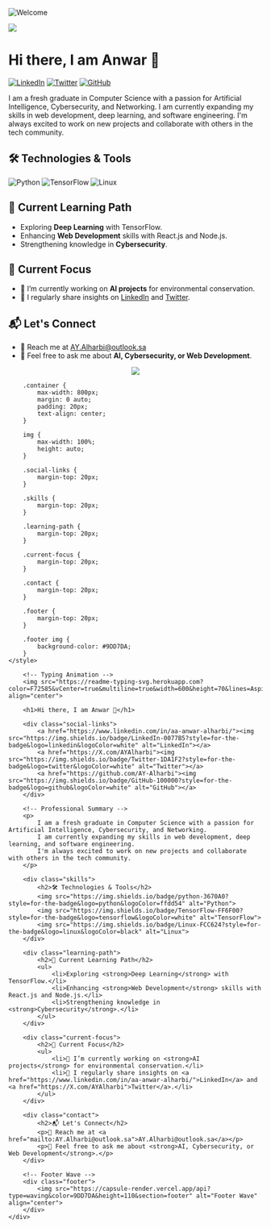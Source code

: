 <!-- Welcome Banner -->
![Welcome](https://raw.githubusercontent.com/AnwarAlharbi/AnwarAlharbi/main/header.gif)

<!-- Typing Animation -->
<img src="https://readme-typing-svg.herokuapp.com?color=F72585&vCenter=true&multiline=true&width=600&height=70&lines=Aspiring+AI+Expert+%7C+Cybersecurity+Enthusiast;Always+Learning+%7C+Forever+Curious+%7C+Driven+By+Innovation" align="center" />

# Hi there, I am Anwar 👋

[![LinkedIn](https://img.shields.io/badge/LinkedIn-0077B5?style=for-the-badge&logo=linkedin&logoColor=white)](https://www.linkedin.com/in/aa-anwar-alharbi/)
[![Twitter](https://img.shields.io/badge/Twitter-1DA1F2?style=for-the-badge&logo=twitter&logoColor=white)](https://X.com/AYAlharbi)
[![GitHub](https://img.shields.io/badge/GitHub-100000?style=for-the-badge&logo=github&logoColor=white)](https://github.com/AY-Alharbi)

<!-- Professional Summary -->
I am a fresh graduate in Computer Science with a passion for Artificial Intelligence, Cybersecurity, and Networking. I am currently expanding my skills in web development, deep learning, and software engineering. I'm always excited to work on new projects and collaborate with others in the tech community.

## 🛠️ Technologies & Tools

![Python](https://img.shields.io/badge/python-3670A0?style=for-the-badge&logo=python&logoColor=ffdd54)
![TensorFlow](https://img.shields.io/badge/TensorFlow-FF6F00?style=for-the-badge&logo=tensorflow&logoColor=white)
![Linux](https://img.shields.io/badge/Linux-FCC624?style=for-the-badge&logo=linux&logoColor=black)

## 🌱 Current Learning Path

- Exploring **Deep Learning** with TensorFlow.
- Enhancing **Web Development** skills with React.js and Node.js.
- Strengthening knowledge in **Cybersecurity**.

## 🎯 Current Focus

- 🔭 I’m currently working on **AI projects** for environmental conservation.
- 📝 I regularly share insights on [LinkedIn](https://www.linkedin.com/in/aa-anwar-alharbi/) and [Twitter](https://X.com/AYAlharbi).

## 📬 Let's Connect

- 📧 Reach me at [AY.Alharbi@outlook.sa](mailto:AY.Alharbi@outlook.sa)
- 💬 Feel free to ask me about **AI, Cybersecurity, or Web Development**.

<!-- Footer Wave -->
<p align="center">
<img src="https://capsule-render.vercel.app/api?type=waving&color= #9DD7DA&height=110&section=footer"/>
</p>



<!DOCTYPE html>
<html lang="en">




        .container {
            max-width: 800px;
            margin: 0 auto;
            padding: 20px;
            text-align: center;
        }

        img {
            max-width: 100%;
            height: auto;
        }

        .social-links {
            margin-top: 20px;
        }

        .skills {
            margin-top: 20px;
        }

        .learning-path {
            margin-top: 20px;
        }

        .current-focus {
            margin-top: 20px;
        }

        .contact {
            margin-top: 20px;
        }

        .footer {
            margin-top: 20px;
        }

        .footer img {
            background-color: #9DD7DA;
        }
    </style>
</head>

<body>

        <!-- Typing Animation -->
        <img src="https://readme-typing-svg.herokuapp.com?color=F72585&vCenter=true&multiline=true&width=600&height=70&lines=Aspiring+AI+Expert+%7C+Cybersecurity+Enthusiast;Always+Learning+%7C+Forever+Curious+%7C+Driven+By+Innovation" align="center">

        <h1>Hi there, I am Anwar 👋</h1>

        <div class="social-links">
            <a href="https://www.linkedin.com/in/aa-anwar-alharbi/"><img src="https://img.shields.io/badge/LinkedIn-0077B5?style=for-the-badge&logo=linkedin&logoColor=white" alt="LinkedIn"></a>
            <a href="https://X.com/AYAlharbi"><img src="https://img.shields.io/badge/Twitter-1DA1F2?style=for-the-badge&logo=twitter&logoColor=white" alt="Twitter"></a>
            <a href="https://github.com/AY-Alharbi"><img src="https://img.shields.io/badge/GitHub-100000?style=for-the-badge&logo=github&logoColor=white" alt="GitHub"></a>
        </div>

        <!-- Professional Summary -->
        <p>
            I am a fresh graduate in Computer Science with a passion for Artificial Intelligence, Cybersecurity, and Networking.
            I am currently expanding my skills in web development, deep learning, and software engineering.
            I'm always excited to work on new projects and collaborate with others in the tech community.
        </p>

        <div class="skills">
            <h2>🛠️ Technologies & Tools</h2>
            <img src="https://img.shields.io/badge/python-3670A0?style=for-the-badge&logo=python&logoColor=ffdd54" alt="Python">
            <img src="https://img.shields.io/badge/TensorFlow-FF6F00?style=for-the-badge&logo=tensorflow&logoColor=white" alt="TensorFlow">
            <img src="https://img.shields.io/badge/Linux-FCC624?style=for-the-badge&logo=linux&logoColor=black" alt="Linux">
        </div>

        <div class="learning-path">
            <h2>🌱 Current Learning Path</h2>
            <ul>
                <li>Exploring <strong>Deep Learning</strong> with TensorFlow.</li>
                <li>Enhancing <strong>Web Development</strong> skills with React.js and Node.js.</li>
                <li>Strengthening knowledge in <strong>Cybersecurity</strong>.</li>
            </ul>
        </div>

        <div class="current-focus">
            <h2>🎯 Current Focus</h2>
            <ul>
                <li>🔭 I’m currently working on <strong>AI projects</strong> for environmental conservation.</li>
                <li>📝 I regularly share insights on <a href="https://www.linkedin.com/in/aa-anwar-alharbi/">LinkedIn</a> and <a href="https://X.com/AYAlharbi">Twitter</a>.</li>
            </ul>
        </div>

        <div class="contact">
            <h2>📬 Let's Connect</h2>
            <p>📧 Reach me at <a href="mailto:AY.Alharbi@outlook.sa">AY.Alharbi@outlook.sa</a></p>
            <p>💬 Feel free to ask me about <strong>AI, Cybersecurity, or Web Development</strong>.</p>
        </div>

        <!-- Footer Wave -->
        <div class="footer">
            <img src="https://capsule-render.vercel.app/api?type=waving&color=9DD7DA&height=110&section=footer" alt="Footer Wave" align="center">
        </div>
    </div>
</body>

</html>
